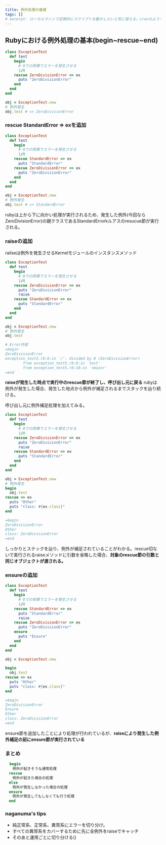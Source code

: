 ```yaml
---
title: 例外処理の基礎
tags: []
# excerpt: ローカルマシンで定期的にスクリプトを動かしたいと気に使える。cronのようなもの。
---
```

## Rubyにおける例外処理の基本(begin~rescue~end)

```rb
class ExceptionTest
  def test
    begin
      # 0での除算でエラーを発生させる
      1/0
    rescue ZeroDivisionError => ex
      puts "ZeroDivisionError"
    end
  end
end

obj = ExceptionTest.new
# 例外発生
obj.test # => ZeroDivisionError
```


### rescue StandardError => exを追加

```rb
class ExceptionTest
  def test
    begin
      # 0での除算でエラーを発生させる
      1/0
    rescue StandardError => ex
      puts "StandardError"
    rescue ZeroDivisionError => ex
      puts "ZeroDivisionError"
    end
  end
end

obj = ExceptionTest.new
# 例外発生
obj.test # => StandardError
```

rubyは上から下に向かい処理が実行されるため、発生した例外(今回ならZeroDivisionError)の親クラスであるStandardErrorkルアスのresucue節が実行される。

### raiseの追加
railseは例外を発生させるKernelモジュールのインスタンスメソッド

```rb
class ExceptionTest
  def test
    begin
      # 0での除算でエラーを発生させる
      1/0
    rescue ZeroDivisionError => ex
      puts "ZeroDivisionError"
      raise
    rescue StandardError => ex
      puts "StandardError"
    end
  end
end

obj = ExceptionTest.new
# 例外発生
obj.test

# Error内容
=begin
ZeroDivisionError
exception_test5.rb:6:in `/': divided by 0 (ZeroDivisionError)
        from exception_test5.rb:6:in `test'
        from exception_test5.rb:18:in `<main>'
=end
```

**raiseが発生した時点で実行中のrescue節が終了し、呼び出し元に戻る**
rubyは例外が発生した場合、発生した地点から例外が補足されるまでスタックを辿り続ける。

呼び出し元に例外補足処理を加えてみる。

```rb
class ExceptionTest
  def test
    begin
      # 0での除算でエラーを発生させる
      1/0
    rescue ZeroDivisionError => ex
      puts "ZeroDivisionError"
      raise
    rescue StandardError => ex
      puts "StandardError"
    end
  end
end

obj = ExceptionTest.new
# 例外発生
begin
  obj.test
rescue => ex
  puts "Other"
  puts "class: #{ex.class}"
end

=begin
ZeroDivisionError
Other
class: ZeroDivisionError
=end
```

しっかりとステックを辿り、例外が補足されていることがわかる。rescue切ないで実行されるraiseメソッドに引数を省略した場合、**対象のrescue節の引数と同じオブジェクトが渡される。**

### ensureの追加

```rb
class ExceptionTest
  def test
    begin
      # 0での除算でエラーを発生させる
      1/0
    rescue StandardError => ex
      puts "StandardError"
      raise
    rescue ZeroDivisionError => ex
      puts "ZeroDivisionError"
    ensure
      puts "Ensure"
    end
  end
end

obj = ExceptionTest.new

begin
  obj.test
rescue => ex
  puts "Other"
  puts "class: #{ex.class}"
end

=begin
ZeroDivisionError
Ensure
Other
class: ZeroDivisionError
=end
```

ensure節を追加したことにより処理が行われているが、**raiseにより発生した例外補足の前にensure節が実行されている**

### まとめ

```rb
  begin
　　例外が起きそうな通常処理
　rescue
　　例外が起きた場合の処理
　else
　　例外が発生しなかった場合の処理
　ensure
　　例外が発生してもしなくても行う処理
　end
```

### naganuma's tips
- 純正常系、正常系、異常系にエラーを切り分け。
- すべての異常系をカバーするために先に全例外をraiseでキャッチ
- そのあと運用ごとに切り分ける()
